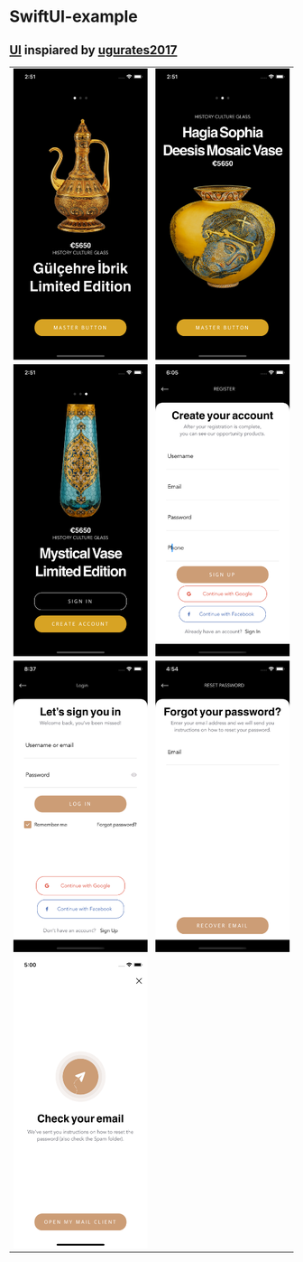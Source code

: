 # SwiftUI-example

## [UI](https://www.behance.net/gallery/95200977/90Store-Elements-Ecommerce-FREE-UI-KIT-Pasabahce) inspiared by [ugurates2017](https://www.behance.net/ugurates2017)
|  |  | 
|--|--|
| <img src="screenshots/1.png" width="%10"> | <img src="screenshots/2.png" width="%10"> |
| <img src="screenshots/3.png" width="%10"> | <img src="screenshots/4.png" width="%10"> |
| <img src="screenshots/5.png" width="%10"> | <img src="screenshots/6.png" width="%10">  |
| <img src="screenshots/7.png" width="%10"> |   |
